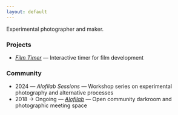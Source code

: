 ```yaml
---
layout: default
---
```


Experimental photographer and maker.

### Projects

- _[Film Timer](https://stikoandreas.github.io/film-timer/)_ &mdash; Interactive timer for film development

### Community

- 2024 &mdash; _Alofilab Sessions_ &mdash; Workshop series on experimental photography and alternative processes
- 2018 &#8594; Ongoing &mdash; _[Alofilab](https://alofilab.se)_ &mdash; Open community darkroom and photographic meeting space
